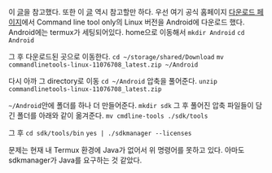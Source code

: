 이 [글](https://dev.to/guilhermerochas/how-to-compile-rust-command-line-tools-for-termux-6gf)을 참고했다. 또한 이 [글](https://github.com/rust-lang/rustup/issues/2872#issuecomment-1158238378) 역시 참고할만 하다.
우선 여기 공식 홈페이지 [다운로드 페이지](https://developer.android.com/studio?_gl=1*1qondko*_up*MQ..*_ga*MTE1Mjc4NjE5OS4xNzE1NDY3ODgy*_ga_6HH9YJMN9M*MTcxNTQ2Nzg4MS4xLjAuMTcxNTQ2Nzg4MS4wLjAuMA..&gclid=CjwKCAjwrvyxBhAbEiwAEg_KgoWLE9G7JD12v2bUMj0UTNk6s3Ky5ezTLDuIv3nO1xg-aQFiPK5OZBoCFXYQAvD_BwE&gclsrc=aw.ds)에서 Command line tool only의 Linux 버전을 Android에 다운로드 했다. 
Android에는 termux가 세팅되어있다. home으로 이동해서 
`mkdir Android`
`cd Android`

그 후 다운로드된 곳으로 이동한다.
`cd ~/storage/shared/Download`
`mv commandlinetools-linux-11076708_latest.zip ~/Android`

다시 아까 그 directory로 이동
`cd ~/Android`
압축을 풀어준다.
`unzip commandlinetools-linux-11076708_latest.zip`

`~/Android`안에 폴더를 하나 더 만들어준다.
`mkdir sdk`
그 후 풀어진 압축 파일들이 담긴 폴더를 아래와 같이 옮겨준다.
`mv cmdline-tools ./sdk/tools`

그 후 
`cd sdk/tools/bin`
`yes | ./sdkmanager --licenses`

문제는 현재 내 Termux 환경에 Java가 없어서 위 명령어를 못하고 있다. 아마도 sdkmanager가 Java를 요구하는 것 같았다. 



